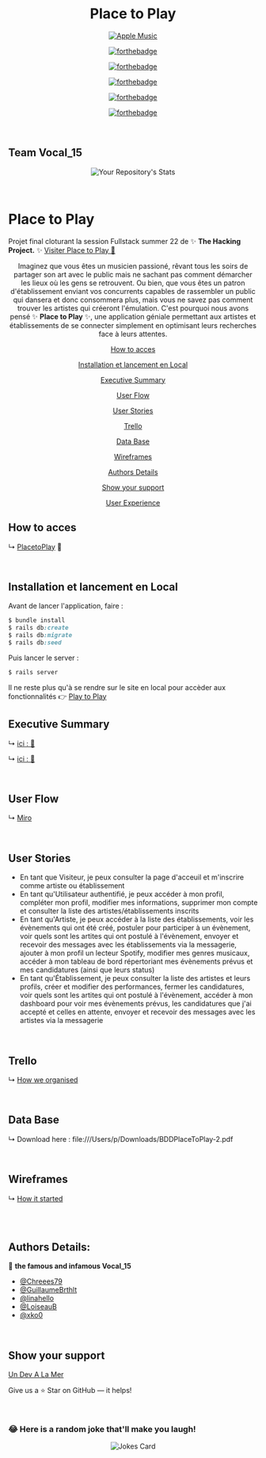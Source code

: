 <div align="center">

# Place to Play
<a href='https://place-to-play.herokuapp.com/' target="_blank"><img alt='Apple Music' src='https://img.shields.io/badge/Place_to Play-100000?style=for-the-badge&logo=Apple Music&logoColor=white&labelColor=000000&color=FA9612'/></a>



[![forthebadge](https://forthebadge.com/images/badges/built-by-developers.svg)](https://forthebadge.com)

[![forthebadge](https://forthebadge.com/images/badges/powered-by-coffee.svg)](https://forthebadge.com)

[![forthebadge](https://forthebadge.com/images/badges/made-with-ruby.svg)](https://forthebadge.com)

[![forthebadge](https://forthebadge.com/images/badges/made-with-javascript.svg)](https://forthebadge.com)

[![forthebadge](https://forthebadge.com/images/badges/makes-people-smile.svg)](https://forthebadge.com)


</div>
</br>


## Team Vocal_15

<div align="center">

![Your Repository's Stats](https://contrib.rocks/image?repo=xko0/Fullstack_final_project)
</div>
</br>

# Place to Play

Projet final cloturant la session Fullstack summer 22 de ✨ **The Hacking Project.** ✨
[Visiter Place to Play 🎤](https://place-to-play.herokuapp.com/)

<div align="center">


Imaginez que vous êtes un musicien passioné, rêvant tous les soirs de partager son art avec le public mais ne sachant pas comment démarcher les lieux où les gens se retrouvent. Ou bien, que vous êtes un patron d'établissement enviant vos concurrents capables de rassembler un public qui dansera et donc consommera plus, mais vous ne savez pas comment trouver les artistes qui créeront l'émulation. 
C'est pourquoi nous avons pensé ✨ **Place to Play** ✨, une application géniale permettant aux artistes et établissements de se connecter simplement en optimisant leurs recherches face à leurs attentes.



[How to acces](#How-to-acces)

[Installation et lancement en Local](#Installation-et-lancement-en-Local)

[Executive Summary](#Executive-Summary)

[User Flow](#User-Flow)

[User Stories](#User-Stories)

[Trello](#Trello)

[Data Base](#Data-Base)

[Wireframes](#Wireframes)

[Authors Details](#authors-details)

[Show your support](#show-your-support)

[User Experience](#User-Experience)


</div>


## How to acces

↳ [PlacetoPlay](https://place-to-play.herokuapp.com/) 🎤 

</br>

## Installation et lancement en Local

Avant de lancer l'application, faire :

```ruby
$ bundle install
$ rails db:create
$ rails db:migrate
$ rails db:seed
```

Puis lancer le server : 

```ruby
$ rails server
```

Il ne reste plus qu'à se rendre sur le site en local pour accèder aux fonctionnalités 👉 [Play to Play](http://localhost:3000/)

## Executive Summary

↳ [ici : 📝](https://docs.google.com/document/d/1JvldfOSjhAWcnvQaZFUA4HmRnRXYOkBUNrXmU8cSmP8/edit)

↳ [ici : 👀](https://docs.google.com/presentation/d/e/2PACX-1vTPSlbtuj5-yH3DJOwcdWsrK3DeFOYVvmuDvoADx_5zaU98CObdhCEQpGTct_SF7d_0UIJIdu34Pzn-/pub?start=true&loop=false&delayms=3000) 

</br>

## User Flow

↳ [Miro](https://miro.com/app/board/uXjVPaZVxQc=/?share_link_id=830918286609)

</br>

## User Stories

- En tant que Visiteur, je peux consulter la page d'acceuil et m'inscrire comme artiste ou établissement
- En tant qu'Utilisateur authentifié, je peux accéder à mon profil, compléter mon profil, modifier mes informations, supprimer mon compte et consulter la liste des artistes/établissements inscrits
- En tant qu'Artiste, je peux accéder à la liste des établissements, voir les évènements qui ont été créé, postuler pour participer à un évènement, voir quels sont les artites qui ont postulé à l'évènement, envoyer et recevoir des messages avec les établissements via la messagerie, ajouter à mon profil un lecteur Spotify, modifier mes genres musicaux, accéder à mon tableau de bord répertoriant mes évènements prévus et mes candidatures (ainsi que leurs status)
- En tant qu'Établissement, je peux consulter la liste des artistes et leurs profils, créer et modifier des performances, fermer les candidatures, voir quels sont les artites qui ont postulé à l'évènement, accéder à mon dashboard pour voir mes évènements prévus, les candidatures que j'ai accepté et celles en attente, envoyer et recevoir des messages avec les artistes via la messagerie


</br>

## Trello 

↳ [How we organised](https://trello.com/b/yxKhaD3p/placetoplay) 


</br>

## Data Base

↳ Download here : file:///Users/p/Downloads/BDDPlaceToPlay-2.pdf



</br>

## Wireframes 

↳ [How it started](https://wireframe.cc/pro/pp/3c3ef1d1c578583)


</br>
</br>


## Authors Details:

👤 **the famous and infamous Vocal_15**

- [@Chreees79](https://github.com/Chreees79)
- [@GuillaumeBrthlt](https://github.com/GuillaumeBrthlt)
- [@linahello](https://github.com/linahello)
- [@LoiseauB](https://github.com/LoiseauB)
- [@xko0](https://github.com/xko0) 
</br>


## Show your support

[Un Dev A La Mer](http://www.devalamer.fr/)

Give us a ⭐ Star on GitHub — it helps!

</br>

### 😂 Here is a random joke that'll make you laugh!
<div align="center">

![Jokes Card](https://readme-jokes.vercel.app/api)
</div>
